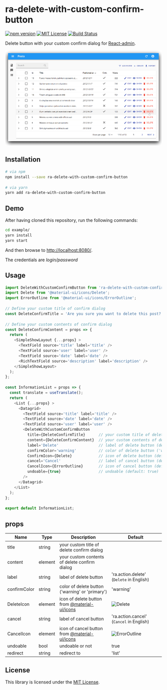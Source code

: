 # ra-delete-with-custom-confirm-button

[![npm version](https://img.shields.io/npm/v/ra-delete-with-custom-confirm-button.svg)](https://www.npmjs.com/package/ra-delete-with-custom-confirm-button)
[![MIT License](http://img.shields.io/badge/license-MIT-blue.svg?style=flat)](./LICENSE)
[![Build Status](https://travis-ci.org/itTkm/ra-delete-with-custom-confirm-button.svg?branch=master)](https://travis-ci.org/itTkm/ra-delete-with-custom-confirm-button)

Delete button with your custom confirm dialog for [React-admin](https://marmelab.com/react-admin/).

![Demo](img/ra-delete-with-custom-confirm-button.gif?raw=true "Demo")

## Installation

```bash
# via npm
npm install --save ra-delete-with-custom-confirm-button

# via yarn
yarn add ra-delete-with-custom-confirm-button
```

## Demo

After having cloned this repository, run the following commands:

```bash
cd example/
yarn install
yarn start
```

And then browse to [http://localhost:8080/](http://localhost:8080/).

The credentials are *login/password*

## Usage

```js
import DeleteWithCustomConfirmButton from 'ra-delete-with-custom-confirm-button';
import Delete from '@material-ui/icons/Delete';
import ErrorOutline from '@material-ui/icons/ErrorOutline';

// Define your custom title of confirm dialog
const DeleteConfirmTitle = 'Are you sure you want to delete this post?';

// Define your custom contents of confirm dialog
const DeleteConfirmContent = props => {
  return (
    <SimpleShowLayout {...props} >
      <TextField source='title' label='title' />
      <TextField source='user' label='user' />
      <TextField source='date' label='date' />
      <RichTextField source='description' label='description' />
    </SimpleShowLayout>
  );
};

const InformationList = props => {
  const translate = useTranslate();
  return (
    <List {...props} >
      <Datagrid>
        <TextField source='title' label='title' />
        <TextField source='date' label='date' />
        <TextField source='user' label='user' />
        <DeleteWithCustomConfirmButton
          title={DeleteConfirmTitle}      // your custom title of delete confirm dialog
          content={DeleteConfirmContent}  // your custom contents of delete confirm dialog
          label='Delete'                  // label of delete button (default: 'Delete')
          confirmColor='warning'          // color of delete button ('warning' or 'primary', default: 'warning')
          ConfirmIcon={Delete}            // icon of delete button (default: 'Delete')
          cancel='Cancel'                 // label of cancel button (default: 'Cancel')
          CancelIcon={ErrorOutline}       // icon of cancel button (default: 'ErrorOutline')
          undoable={true}                 // undoable (default: true)
        />
      </Datagrid>
    </List>
  );
};

export default InformationList;
```

## props

Name|Type|Description|Default
---|---|---|---
title|string|your custom title of delete confirm dialog|
content|element|your custom contents of delete confirm dialog|
label|string|label of delete button|'ra.action.delete' (`Delete` in English)
confirmColor|string|color of delete button ('warning' or 'primary')|'warning'
DeleteIcon|element|icon of delete button from [@material-ui/icons](https://www.npmjs.com/package/@material-ui/icons)|![Delete](https://github.com/google/material-design-icons/blob/master/action/drawable-hdpi/ic_delete_black_18dp.png?raw=true "import Delete from '@material-ui/icons/Delete';")
cancel|string|label of cancel button|'ra.action.cancel' (`Cancel` in English)
CancelIcon|element|icon of cancel button from [@material-ui/icons](https://www.npmjs.com/package/@material-ui/icons)|![ErrorOutline](https://github.com/google/material-design-icons/blob/master/alert/drawable-hdpi/ic_error_outline_black_18dp.png?raw=true "import ErrorOutline from '@material-ui/icons/ErrorOutline';")
undoable|bool|undoable or not|true
redirect|string|redirect to|'list'

## License

This library is licensed under the [MIT License](./LICENSE).
